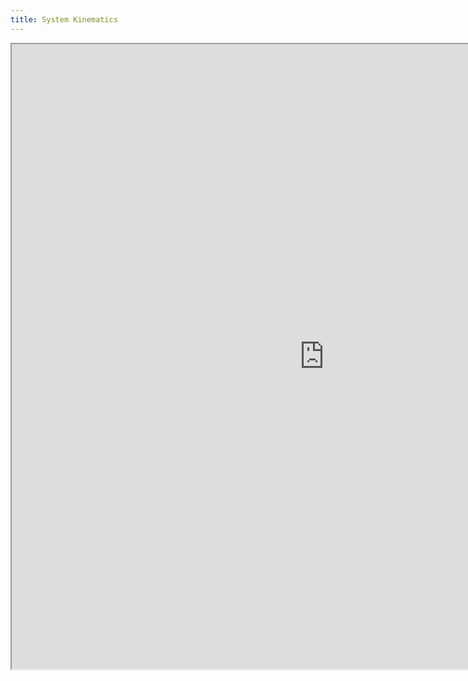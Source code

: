 ```yaml
---
title: System Kinematics
---
```


<iframe width="1000" height="1000px" src="https://docs.google.com/document/d/e/2PACX-1vTpqO6TnK8TRq_y0ffiu_7_Nrx2KRTBOoWsvPB-IjSZYgreazNtrRPLAVST9Gnxgb8ROfscYmaRpBB5/pub?embedded=true"></iframe>


